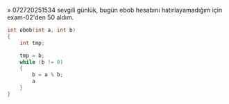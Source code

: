 » 072720251534
sevgili günlük, bugün ebob hesabını hatırlayamadığım için exam-02'den 50 aldım.

```c
int ebob(int a, int b)
{
	int tmp;

	tmp = b;
	while (b != 0)
	{
		b = a % b;
		a 
	}
}
```